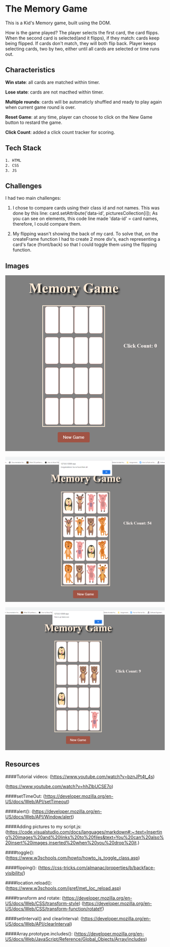 # The Memory Game
This is a Kid's Memory game, built using the DOM.

How is the game played?
The player selects the first card, the card flipps. When the second card is selected(and it flipps), if they match: cards keep being flipped. If cards don't match, they will both flip back. Player keeps selecting cards, two by two, either until all cards are selected or time runs out.

## Characteristics

**Win state**: all cards are matched within timer.

**Lose state**: cards are not macthed within timer.

**Multiple rounds**: cards will be automaticly shuffled and ready to play again when current game round is over.

**Reset Game**: at any time, player can choose to click on the New Game button to restard the game.

**Click Count**: added a click count tracker for scoring. 

## Tech Stack
    1. HTML
    2. CSS
    3. JS

## Challenges
I had two main challenges:
1. I chose to compare cards using their class id and not names. This was done by this line: card.setAttribute('data-id', picturesCollection[i]);
As you can see on elements, this code line made 'data-id' = card names, therefore, I could compare them.

2. My flipping wasn't showing the back of my card. To solve that, on the createFrame function I had to create 2 more div's, each representing a card's face (front/back) so that I could toggle them using the flipping function.

## Images
![alt text](Images/GameSartScreen.png "Memory Game Start Screen")

![alt text](Images/Win_State.png "Win State Screen")

![alt text](Images/Lose_State.png "Lose State Screen")

## Resources

####Tutorial videos: 
(https://www.youtube.com/watch?v=bznJPt4t_4s)

(https://www.youtube.com/watch?v=hhZlbUCSE7o)

####setTimeOut: 
(https://developer.mozilla.org/en-US/docs/Web/API/setTimeout)

####alert():
(https://developer.mozilla.org/en-US/docs/Web/API/Window/alert)

####Adding pictures to my script.js:
(https://code.visualstudio.com/docs/languages/markdown#:~:text=Inserting%20images%20and%20links%20to%20files&text=You%20can%20also%20insert%20images,inserted%20when%20you%20drop%20it.)

####toggle():
(https://www.w3schools.com/howto/howto_js_toggle_class.asp)

####flipping():
(https://css-tricks.com/almanac/properties/b/backface-visibility/)

####location.reload():
(https://www.w3schools.com/jsref/met_loc_reload.asp)

####transform and rotate:
(https://developer.mozilla.org/en-US/docs/Web/CSS/transform-style)
(https://developer.mozilla.org/en-US/docs/Web/CSS/transform-function/rotateY)

####setInterval() and clearInterval:
(https://developer.mozilla.org/en-US/docs/Web/API/clearInterval)

####Array.prototype.includes():
(https://developer.mozilla.org/en-US/docs/Web/JavaScript/Reference/Global_Objects/Array/includes)